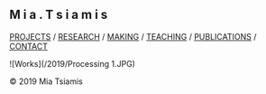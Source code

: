## M i a . T s i a m i s

[PROJECTS](./projects.html)   /  [RESEARCH](/research/index.md)  /  [MAKING](./making.html)  /  [TEACHING](./courses.html)  /   [PUBLICATIONS](./publications.html)  /   [CONTACT](./contact.html)   

 
![Works](/2019/Processing 1.JPG)


© 2019 Mia Tsiamis
